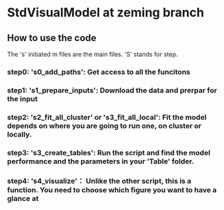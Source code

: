 # StdVisualModel at zeming branch


## How to use the code

The 's' initiated m files are the main files. 'S' stands for step. 

### step0: 's0_add_paths': Get access to all the funcitons

### step1: 's1_prepare_inputs': Download the data and prerpar for the input

### step2: 's2_fit_all_cluster' or 's3_fit_all_local': Fit the model depends on where you are going to run one, on cluster or locally. 

### step3: 's3_create_tables': Run the script and find the model performance and the parameters in your 'Table' folder.

### step4: 's4_visualize'： Unlike the other script, this is a function. You need to choose which figure you want to have a glance at 

